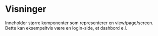 # Visninger

Inneholder større komponenter som representerer en view/page/screen. Dette kan eksempeltvis være en login-side, et dashbord e.l.
